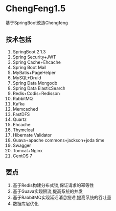 # ChengFeng1.5
基于SpringBoot改造Chengfeng

## 技术包括

1. SpringBoot 2.1.3
2. Spring Security+JWT
3. Spring Cache+Ehcache
4. Spring Boot Mail
5. MyBatis+PageHelper
6. MySQL+Druid
7. Spring Data Mongodb
10. Spring Data ElasticSearch
8. Redis+Codis+Redisson
9. RabbitMQ
11. Kafka
12. Memcached
13. FastDFS
14. Quartz
15. Ehcache
15. Thymeleaf 
16. Hibernate Validator
17. Guava+apache commons+jackson+joda time
18. Swagger
19. Tomcat+Nginx
20. CentOS 7 

## 要点
1. 基于Redis构建分布式锁,保证请求的幂等性
2. 基于Guava实现限流,提高系统的并发
3. 基于RabbitMQ实现延迟消息投递,提高系统的吞吐量
4. 数据库层优化